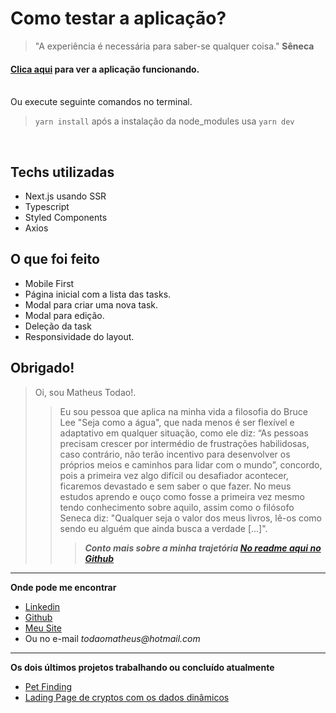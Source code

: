 # Como testar a aplicação?
  > "A experiência é necessária para saber-se qualquer coisa."
  **Sêneca**

#### [Clica aqui](https://tasks-iota.vercel.app/) para ver a aplicação funcionando.<br><br>

Ou execute seguinte comandos no terminal.
> `yarn install` após a instalação da node_modules usa `yarn dev`
<br>

## Techs utilizadas
- Next.js usando SSR
- Typescript
- Styled Components
- Axios

## O que foi feito
- Mobile First
- Página inicial com a lista das tasks.
- Modal para criar uma nova task.
- Modal para edição.
- Deleção da task
- Responsividade do layout.

## Obrigado!
> Oi, sou Matheus Todao!.
>> Eu sou pessoa que aplica na minha vida a filosofia do Bruce Lee "Seja como a água", que nada menos é ser flexível e adaptativo em qualquer situação, como ele diz: “As pessoas precisam crescer por intermédio de frustrações habilidosas, caso contrário, não terão incentivo para desenvolver os próprios meios e caminhos para lidar com o mundo”, concordo, pois a primeira vez algo difícil ou desafiador acontecer, ficaremos devastado e sem saber o que fazer. No meus estudos aprendo e ouço como fosse a primeira vez mesmo tendo conhecimento sobre aquilo, assim como o filósofo Seneca diz: "Qualquer seja o valor dos meus livros, lê-os como sendo eu alguém que ainda busca a verdade [...]".
>>> ***Conto mais sobre a minha trajetória [No readme aqui no Github](https://github.com/matheustodao)***

_______
**Onde pode me encontrar**

- [Linkedin](https://linkedin.com/in/matheustodao)<br>
- [Github](https://github.com/matheustodao)<br>
- [Meu Site](https://todaomatheus.vercel.app)<br>
- Ou no e-mail _todaomatheus@hotmail.com_
_______

**Os dois últimos projetos trabalhando ou concluído atualmente**

- [Pet Finding](https://github.com/matheustodao/pet-finding-frontend)<br>
- [Lading Page de cryptos com os dados dinâmicos](https://github.com/matheustodao/crypto-cap)<br>

